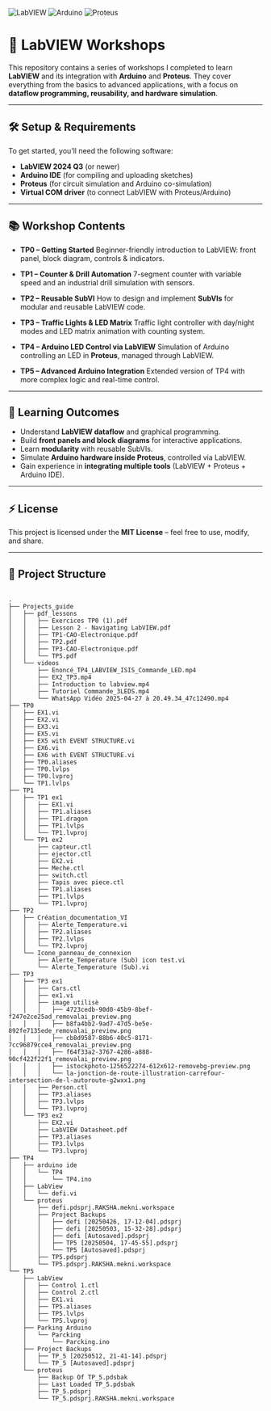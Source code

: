 ![LabVIEW](https://img.shields.io/badge/LabVIEW-FFA500?style=for-the-badge&logo=labview&logoColor=white)
![Arduino](https://img.shields.io/badge/Arduino-00979D?style=for-the-badge&logo=arduino&logoColor=white)
![Proteus](https://img.shields.io/badge/Proteus-2D2D2D?style=for-the-badge&logo=code&logoColor=white)

# 🚀 LabVIEW Workshops

This repository contains a series of workshops I completed to learn **LabVIEW** and its integration with **Arduino** and **Proteus**.
They cover everything from the basics to advanced applications, with a focus on **dataflow programming, reusability, and hardware simulation**.

---

## 🛠️ Setup & Requirements

To get started, you’ll need the following software:

* **LabVIEW 2024 Q3** (or newer)
* **Arduino IDE** (for compiling and uploading sketches)
* **Proteus** (for circuit simulation and Arduino co-simulation)
* **Virtual COM driver** (to connect LabVIEW with Proteus/Arduino)

---

## 📚 Workshop Contents

* **TP0 – Getting Started**
  Beginner-friendly introduction to LabVIEW: front panel, block diagram, controls & indicators.

* **TP1 – Counter & Drill Automation**
  7-segment counter with variable speed and an industrial drill simulation with sensors.

* **TP2 – Reusable SubVI**
  How to design and implement **SubVIs** for modular and reusable LabVIEW code.

* **TP3 – Traffic Lights & LED Matrix**
  Traffic light controller with day/night modes and LED matrix animation with counting system.

* **TP4 – Arduino LED Control via LabVIEW**
  Simulation of Arduino controlling an LED in **Proteus**, managed through LabVIEW.

* **TP5 – Advanced Arduino Integration**
  Extended version of TP4 with more complex logic and real-time control.

---

## 🎯 Learning Outcomes

* Understand **LabVIEW dataflow** and graphical programming.
* Build **front panels and block diagrams** for interactive applications.
* Learn **modularity** with reusable SubVIs.
* Simulate **Arduino hardware inside Proteus**, controlled via LabVIEW.
* Gain experience in **integrating multiple tools** (LabVIEW + Proteus + Arduino IDE).

---

## ⚡ License

This project is licensed under the **MIT License** – feel free to use, modify, and share.

---

## 📂 Project Structure

```text

.
├── Projects_guide
│   ├── pdf_lessons
│   │   ├── Exercices TP0 (1).pdf
│   │   ├── Lesson 2 - Navigating LabVIEW.pdf
│   │   ├── TP1-CAO-Electronique.pdf
│   │   ├── TP2.pdf
│   │   ├── TP3-CAO-Electronique.pdf
│   │   └── TP5.pdf
│   └── videos
│       ├── Enoncé_TP4_LABVIEW_ISIS_Commande_LED.mp4
│       ├── EX2_TP3.mp4
│       ├── Introduction to labview.mp4
│       ├── Tutoriel Commande_3LEDS.mp4
│       └── WhatsApp Vidéo 2025-04-27 à 20.49.34_47c12490.mp4
├── TP0
│   ├── EX1.vi
│   ├── EX2.vi
│   ├── EX3.vi
│   ├── EX5.vi
│   ├── EX5 with EVENT STRUCTURE.vi
│   ├── EX6.vi
│   ├── EX6 with EVENT STRUCTURE.vi
│   ├── TP0.aliases
│   ├── TP0.lvlps
│   ├── TP0.lvproj
│   └── TP1.lvlps
├── TP1
│   ├── TP1 ex1
│   │   ├── EX1.vi
│   │   ├── TP1.aliases
│   │   ├── TP1.dragon
│   │   ├── TP1.lvlps
│   │   └── TP1.lvproj
│   └── TP1 ex2
│       ├── capteur.ctl
│       ├── ejector.ctl
│       ├── EX2.vi
│       ├── Meche.ctl
│       ├── switch.ctl
│       ├── Tapis avec piece.ctl
│       ├── TP1.aliases
│       ├── TP1.lvlps
│       └── TP1.lvproj
├── TP2
│   ├── Création_documentation_VI
│   │   ├── Alerte_Temperature.vi
│   │   ├── TP2.aliases
│   │   ├── TP2.lvlps
│   │   └── TP2.lvproj
│   └── Icone_panneau_de_connexion
│       ├── Alerte_Temperature (Sub) icon test.vi
│       └── Alerte_Temperature (Sub).vi
├── TP3
│   ├── TP3 ex1
│   │   ├── Cars.ctl
│   │   ├── ex1.vi
│   │   ├── image utilisè
│   │   │   ├── 4723cedb-90d0-45b9-8bef-f247e2ce25ad_removalai_preview.png
│   │   │   ├── b8fa4bb2-9ad7-47d5-be5e-892fe7135ede_removalai_preview.png
│   │   │   ├── cb8d9587-88b6-40c5-8171-7cc96879cce4_removalai_preview.png
│   │   │   ├── f64f33a2-3767-4286-a888-90cf422f22f1_removalai_preview.png
│   │   │   ├── istockphoto-1256522274-612x612-removebg-preview.png
│   │   │   └── la-jonction-de-route-illustration-carrefour-intersection-de-l-autoroute-g2wxx1.png
│   │   ├── Person.ctl
│   │   ├── TP3.aliases
│   │   ├── TP3.lvlps
│   │   └── TP3.lvproj
│   └── TP3 ex2
│       ├── EX2.vi
│       ├── LabVIEW Datasheet.pdf
│       ├── TP3.aliases
│       ├── TP3.lvlps
│       └── TP3.lvproj
├── TP4
│   ├── arduino ide
│   │   └── TP4
│   │       └── TP4.ino
│   ├── LabView
│   │   └── defi.vi
│   └── proteus
│       ├── defi.pdsprj.RAKSHA.mekni.workspace
│       ├── Project Backups
│       │   ├── defi [20250426, 17-12-04].pdsprj
│       │   ├── defi [20250503, 15-32-28].pdsprj
│       │   ├── defi [Autosaved].pdsprj
│       │   ├── TP5 [20250504, 17-45-55].pdsprj
│       │   └── TP5 [Autosaved].pdsprj
│       ├── TP5.pdsprj
│       └── TP5.pdsprj.RAKSHA.mekni.workspace
└── TP5
    ├── LabView
    │   ├── Control 1.ctl
    │   ├── Control 2.ctl
    │   ├── EX1.vi
    │   ├── TP5.aliases
    │   ├── TP5.lvlps
    │   └── TP5.lvproj
    ├── Parking Arduino
    │   └── Parcking
    │       └── Parcking.ino
    ├── Project Backups
    │   ├── TP_5 [20250512, 21-41-14].pdsprj
    │   └── TP_5 [Autosaved].pdsprj
    └── proteus
        ├── Backup Of TP_5.pdsbak
        ├── Last Loaded TP_5.pdsbak
        ├── TP_5.pdsprj
        └── TP_5.pdsprj.RAKSHA.mekni.workspace
 ```

